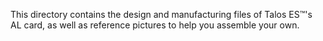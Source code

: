 This directory contains the design and manufacturing files of Talos ES™'s AL card, as well as reference pictures to help you assemble your own.
